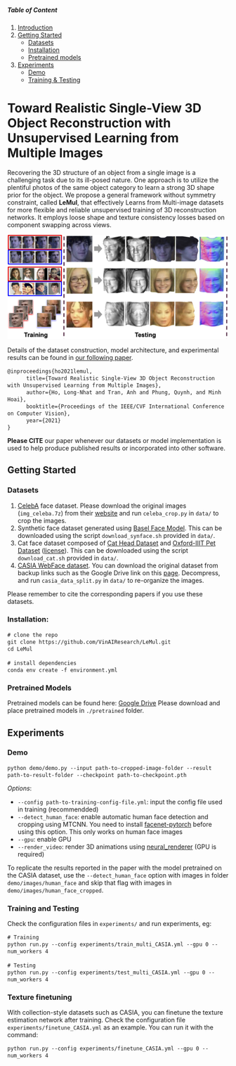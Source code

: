 ##### Table of Content

1. [Introduction](#toward-realistic-single-view-3d-object-reconstruction-with-unsupervised-learning-from-multiple-images)
1. [Getting Started](#getting-started)
    - [Datasets](#datasets)
    - [Installation](#installation)
    - [Pretrained models](#pretrained-models)
1. [Experiments](#experiments)
    - [Demo](#demo)
    - [Training & Testing](#training-and-testing)

# Toward Realistic Single-View 3D Object Reconstruction with Unsupervised Learning from Multiple Images

Recovering the 3D structure of an object from a single image is a challenging task due to its ill-posed nature. One approach is to utilize the plentiful photos of the same object category to learn a strong 3D shape prior for the object.
We propose a general framework without symmetry constraint, called **LeMul**, that effectively Learns from Multi-image datasets for more flexible and reliable unsupervised training of 3D reconstruction networks. It employs loose shape and texture consistency losses based on component swapping across views.

<img src="./image/teaser.png" width="800">


Details of the dataset construction, model architecture, and experimental results can be found in [our following paper]().

```
@inproceedings{ho2021lemul,
      title={Toward Realistic Single-View 3D Object Reconstruction with Unsupervised Learning from Multiple Images},
      author={Ho, Long-Nhat and Tran, Anh and Phung, Quynh, and Minh Hoai},
      booktitle={Proceedings of the IEEE/CVF International Conference on Computer Vision},
      year={2021}
}
```
**Please CITE** our paper whenever our datasets or model implementation is used to help produce published results or incorporated into other software.

## Getting Started

### Datasets
1. [CelebA](http://mmlab.ie.cuhk.edu.hk/projects/CelebA.html) face dataset. Please download the original images (`img_celeba.7z`) from their [website](http://mmlab.ie.cuhk.edu.hk/projects/CelebA.html) and run `celeba_crop.py` in `data/` to crop the images.
2. Synthetic face dataset generated using [Basel Face Model](https://faces.dmi.unibas.ch/bfm/). This can be downloaded using the script `download_synface.sh` provided in `data/`.
3. Cat face dataset composed of [Cat Head Dataset](http://academictorrents.com/details/c501571c29d16d7f41d159d699d0e7fb37092cbd) and [Oxford-IIIT Pet Dataset](http://www.robots.ox.ac.uk/~vgg/data/pets/) ([license](https://creativecommons.org/licenses/by-sa/4.0/)). This can be downloaded using the script `download_cat.sh` provided in `data/`.
4. [CASIA WebFace dataset](https://arxiv.org/abs/1411.7923v1). You can download the original dataset from backup links such as the Google Drive link on this [page](https://github.com/happynear/AMSoftmax/issues/18). Decompress, and run `casia_data_split.py` in `data/` to re-organize the images.

Please remember to cite the corresponding papers if you use these datasets.

### Installation:
```
# clone the repo
git clone https://github.com/VinAIResearch/LeMul.git
cd LeMul

# install dependencies
conda env create -f environment.yml
```


### Pretrained Models
Pretrained models can be found here: [Google Drive](https://drive.google.com/drive/folders/1-AI_JRv6vR4k0p_jdasrQhxg9PywvreF)
Please download and place pretrained models in `./pretrained` folder.

## Experiments
### Demo
```
python demo/demo.py --input path-to-cropped-image-folder --result path-to-result-folder --checkpoint path-to-checkpoint.pth
```

*Options*:
- `--config path-to-training-config-file.yml`: input the config file used in training (recommendded)
- `--detect_human_face`: enable automatic human face detection and cropping using MTCNN. You need to install [facenet-pytorch](https://github.com/timesler/facenet-pytorch) before using this option. This only works on human face images
- `--gpu`: enable GPU
- `--render_video`: render 3D animations using [neural_renderer](https://github.com/daniilidis-group/neural_renderer) (GPU is required)

To replicate the results reported in the paper with the model pretrained on the CASIA dataset, use the `--detect_human_face` option with images in folder `demo/images/human_face` and skip that flag with images in `demo/images/human_face_cropped`.

### Training and Testing
Check the configuration files in `experiments/` and run experiments, eg:
```
# Training
python run.py --config experiments/train_multi_CASIA.yml --gpu 0 --num_workers 4

# Testing
python run.py --config experiments/test_multi_CASIA.yml --gpu 0 --num_workers 4
```

### Texture finetuning
With collection-style datasets such as CASIA, you can finetune the texture estimation network after training. Check the configuration file `experiments/finetune_CASIA.yml` as an example. You can run it with the command:
```
python run.py --config experiments/finetune_CASIA.yml --gpu 0 --num_workers 4
```
